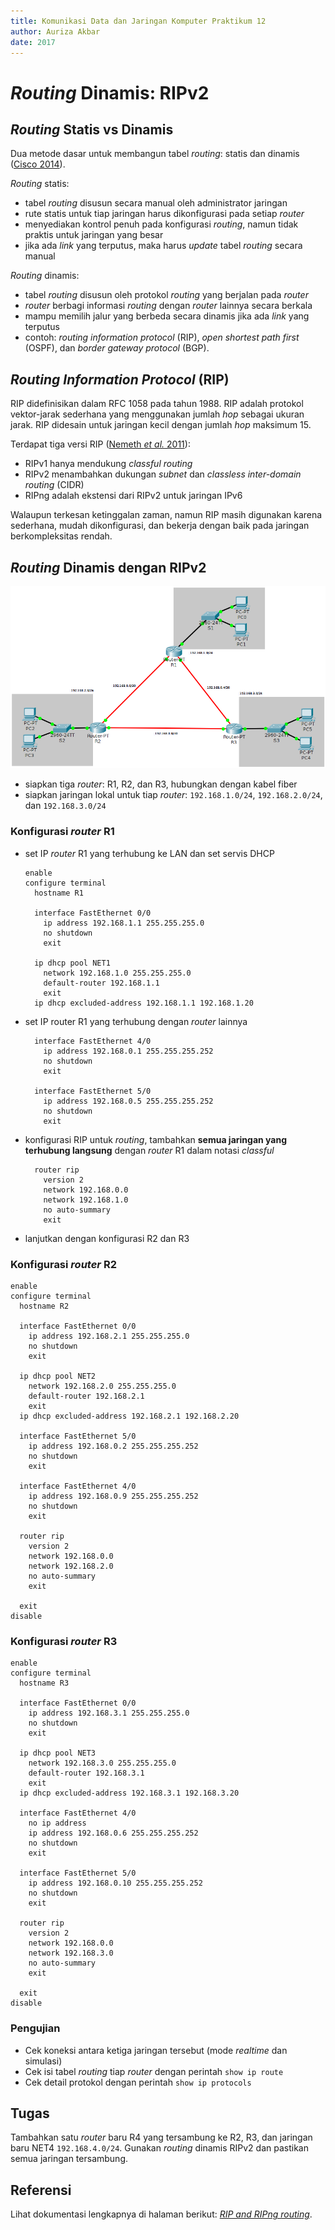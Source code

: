 ```yaml
---
title: Komunikasi Data dan Jaringan Komputer Praktikum 12
author: Auriza Akbar
date: 2017
---
```


# *Routing* Dinamis: RIPv2


## *Routing* Statis vs Dinamis

Dua metode dasar untuk membangun tabel *routing*: statis dan dinamis ([Cisco 2014](http://www.ciscopress.com/articles/article.asp?p=2180210)).

*Routing* statis:

- tabel *routing* disusun secara manual oleh administrator jaringan
- rute statis untuk tiap jaringan harus dikonfigurasi pada setiap *router*
- menyediakan kontrol penuh pada konfigurasi *routing*, namun tidak praktis untuk jaringan yang besar
- jika ada *link* yang terputus, maka harus *update* tabel *routing* secara manual

*Routing* dinamis:

- tabel *routing* disusun oleh protokol *routing* yang berjalan pada *router*
- *router* berbagi informasi *routing* dengan *router* lainnya secara berkala
- mampu memilih jalur yang berbeda secara dinamis jika ada *link* yang terputus
- contoh: *routing information protocol* (RIP),  *open shortest path first* (OSPF), dan *border gateway protocol* (BGP).


## *Routing Information Protocol* (RIP)

RIP didefinisikan dalam RFC 1058 pada tahun 1988.
RIP adalah protokol vektor-jarak sederhana yang menggunakan jumlah *hop* sebagai ukuran jarak.
RIP didesain untuk jaringan kecil dengan jumlah *hop* maksimum 15.

Terdapat tiga versi RIP ([Nemeth *et al.* 2011](https://goo.gl/RicmLf)):

- RIPv1 hanya mendukung *classful routing*
- RIPv2 menambahkan dukungan *subnet* dan *classless inter-domain routing* (CIDR)
- RIPng adalah ekstensi dari RIPv2 untuk jaringan IPv6

Walaupun terkesan ketinggalan zaman, namun RIP masih digunakan karena sederhana,
mudah dikonfigurasi, dan bekerja dengan baik pada jaringan berkompleksitas rendah.


## *Routing* Dinamis dengan RIPv2

![*Routing* dinamis dengan RIPv2](etc/12/rip2.png)

- siapkan tiga *router*: R1, R2, dan R3, hubungkan dengan kabel fiber
- siapkan jaringan lokal untuk tiap *router*: `192.168.1.0/24`, `192.168.2.0/24`, dan `192.168.3.0/24`

### Konfigurasi *router* R1

- set IP *router* R1 yang terhubung ke LAN dan set servis DHCP

    ~~~
    enable
    configure terminal
      hostname R1

      interface FastEthernet 0/0
        ip address 192.168.1.1 255.255.255.0
        no shutdown
        exit

      ip dhcp pool NET1
        network 192.168.1.0 255.255.255.0
        default-router 192.168.1.1
        exit
      ip dhcp excluded-address 192.168.1.1 192.168.1.20
    ~~~

- set IP router R1 yang terhubung dengan *router* lainnya

    ~~~
      interface FastEthernet 4/0
        ip address 192.168.0.1 255.255.255.252
        no shutdown
        exit

      interface FastEthernet 5/0
        ip address 192.168.0.5 255.255.255.252
        no shutdown
        exit
    ~~~

- konfigurasi RIP untuk *routing*, tambahkan **semua jaringan yang terhubung langsung** dengan *router* R1 dalam notasi *classful*

    ~~~
      router rip
        version 2
        network 192.168.0.0
        network 192.168.1.0
        no auto-summary
        exit
    ~~~

- lanjutkan dengan konfigurasi R2 dan R3


### Konfigurasi *router* R2

~~~
enable
configure terminal
  hostname R2

  interface FastEthernet 0/0
    ip address 192.168.2.1 255.255.255.0
    no shutdown
    exit

  ip dhcp pool NET2
    network 192.168.2.0 255.255.255.0
    default-router 192.168.2.1
    exit
  ip dhcp excluded-address 192.168.2.1 192.168.2.20

  interface FastEthernet 5/0
    ip address 192.168.0.2 255.255.255.252
    no shutdown
    exit

  interface FastEthernet 4/0
    ip address 192.168.0.9 255.255.255.252
    no shutdown
    exit

  router rip
    version 2
    network 192.168.0.0
    network 192.168.2.0
    no auto-summary
    exit

  exit
disable
~~~


### Konfigurasi *router* R3

~~~
enable
configure terminal
  hostname R3

  interface FastEthernet 0/0
    ip address 192.168.3.1 255.255.255.0
    no shutdown
    exit

  ip dhcp pool NET3
    network 192.168.3.0 255.255.255.0
    default-router 192.168.3.1
    exit
  ip dhcp excluded-address 192.168.3.1 192.168.3.20

  interface FastEthernet 4/0
    no ip address
    ip address 192.168.0.6 255.255.255.252
    no shutdown
    exit

  interface FastEthernet 5/0
    ip address 192.168.0.10 255.255.255.252
    no shutdown
    exit

  router rip
    version 2
    network 192.168.0.0
    network 192.168.3.0
    no auto-summary
    exit

  exit
disable
~~~

### Pengujian

- Cek koneksi antara ketiga jaringan tersebut (mode *realtime* dan simulasi)
- Cek isi tabel *routing* tiap *router* dengan perintah `show ip route`
- Cek detail protokol dengan perintah `show ip protocols`


## Tugas

Tambahkan satu *router* baru R4 yang tersambung ke R2, R3, dan jaringan baru NET4 `192.168.4.0/24`.
Gunakan *routing* dinamis RIPv2 dan pastikan semua jaringan tersambung.

## Referensi

Lihat dokumentasi lengkapnya di halaman berikut: [*RIP and RIPng routing*](http://www.ciscopress.com/articles/article.asp?p=2180210&seqNum=10).
